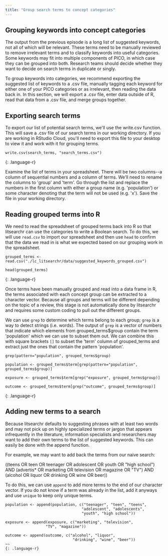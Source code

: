 ```yaml
---
title: "Group search terms to concept categories"
---
```


## Grouping keywords into concept categories

The output from the previous episode is a long list of suggested keywords, not all of which will be relevant. These terms need to be manually reviewed to remove irrelevant terms and to classify keywords into useful categories. Some keywords may fit into multiple components of PICO, in which case they can be grouped into both. Research teams should decide whether they want to decide on search terms in duplicate or singly. 

To group keywords into categories, we recommend exporting the suggested list of keywords to a .csv file, manually tagging each keyword for either one of your PICO categories or as irrelevant, then reading the data back in. In this section, we will export a .csv file, enter data outside of R, read that data from a .csv file, and merge groups together.

## Exporting search terms

To export our list of potential search terms, we'll use the write.csv function. This will save a .csv file of our search terms in our working directory. If you are working in RStudio Cloud, you'll need to export this file to your desktop to view it and work with it for grouping terms. 

~~~
write.csv(search_terms, "search_terms.csv")

~~~
{: .language-r}

Examine the list of terms in your spreadsheet. There will be two columns--a column of sequential numbers and a column of terms. We'll need to rename the columns to 'group' and 'term'. Go through the list and replace the numbers in the first column with either a group name (e.g. 'population') or some character denoting that the term will not be used (e.g. 'x'). Save the file in your working directory.


## Reading grouped terms into R

We need to read the spreadsheet of grouped terms back into R so that litsearchr can use the categories to write a Boolean search. To do this, we will use `read.csv` to import our spreadsheet and then use `head` to confirm that the data we read in is what we expected based on our grouping work in the spreadsheet.

~~~
grouped_terms <- read.csv("./lc_litsearchr/data/suggested_keywords_grouped.csv")

head(grouped_terms)
~~~
{: .language-r}

Once terms have been manually grouped and read into a data frame in R, the terms associated with each concept group can be extracted to a character vector. Because all groups and terms will be different depending on the topic of a review, this stage is not automatically done by litsearchr and requires some custom coding to pull out the different groups.

We can use `grep` to determine which terms belong to each group; `grep` is a way to detect strings (i.e. words). The output of `grep` is a vector of numbers that indicate which elements from grouped_terms$group contain the term 'population' which we can use to subset them out. We can combine this with square brackets `[]` to subset the 'term' column of grouped_terms and extract just the ones that contain the pattern 'population'.

~~~
grep(pattern="population", grouped_terms$group)

population <- grouped_terms$term[grep(pattern="population", grouped_terms$group)]

exposure <- grouped_terms$term[grep("exposure", grouped_terms$group)] 

outcome <- grouped_terms$term[grep("outcome", grouped_terms$group)]

~~~
{: .language-r}


## Adding new terms to a search

Because litsearchr defaults to suggesting phrases with at least two words and may not pick up on highly specialized terms or jargon that appears infrequently in the literature, information specialists and researchers may want to add their own terms to the list of suggested keywords. This can easily be done with the append function. 

For example, we may want to add back the terms from our naive search:

((teens OR teen OR teenager OR adolescent OR youth OR "high school") AND (advertis* OR marketing OR television OR magazine OR "TV") AND (alcohol OR liquor OR drinking OR wine OR beer))

To do this, we can use `append` to add more terms to the end of our character vector. If you do not know if a term was already in the list, add it anyways and use `unique` to keep only unique terms.

~~~
population <- append(population, c("teenager", "teen", "teens", 
                                  "adolescent", "adolescents", 
                                  "youth", "high school"))

exposure <- append(exposure, c("marketing", "television",
			      "TV", "magazine"))

outcome <- append(outcome, c("alcohol", "liquor",
                              "drinking", "wine", "beer"))
~~
{: .language-r}
